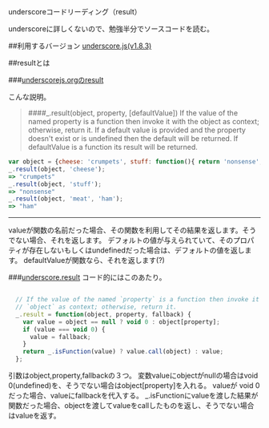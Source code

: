 underscoreコードリーディング（result）

underscoreに詳しくないので、勉強半分でソースコードを読む。



##利用するバージョン
[underscore.js(v1.8.3)](https://github.com/jashkenas/underscore/tree/1.8.3)


##resultとは


###[underscorejs.orgのresult](http://underscorejs.org/#result)

こんな説明。
>####_.result(object, property, [defaultValue]) 
> If the value of the named property is a function then invoke it with the object as context; otherwise, return it.
> If a default value is provided and the property doesn't exist or is undefined then the default will be returned.
> If defaultValue is a function its result will be returned.


```javascript
var object = {cheese: 'crumpets', stuff: function(){ return 'nonsense'; }};
_.result(object, 'cheese');
=> "crumpets"
_.result(object, 'stuff');
=> "nonsense"
_.result(object, 'meat', 'ham');
=> "ham"
```

------------- 
valueが関数の名前だった場合、その関数を利用してその結果を返します。そうでない場合、それを返します。
デフォルトの値が与えられていて、そのプロパティが存在しないもしくはundefinedだった場合は、デフォルトの値を返します。
defaultValueが関数なら、それを返します(?)


###[underscore.result](https://github.com/jashkenas/underscore/blob/1.8.3/underscore.js#L1363)
コード的にはこのあたり。

```javascript

  // If the value of the named `property` is a function then invoke it with the
  // `object` as context; otherwise, return it.
  _.result = function(object, property, fallback) {
    var value = object == null ? void 0 : object[property];
    if (value === void 0) {
      value = fallback;
    }
    return _.isFunction(value) ? value.call(object) : value;
  };

```

引数はobject,property,fallbackの３つ。
変数valueにobjectがnullの場合はvoid 0(undefined)を、そうでない場合はobject[property]を入れる。
valueが void 0だった場合、valueにfallbackを代入する。
_.isFunctionにvalueを渡した結果が関数だった場合、objectを渡してvalueをcallしたものを返し、そうでない場合はvalueを返す。
